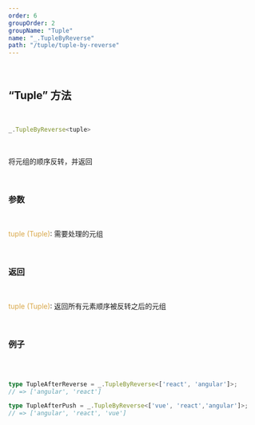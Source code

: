 ```yaml
---
order: 6
groupOrder: 2
groupName: "Tuple"
name: "_.TupleByReverse"
path: "/tuple/tuple-by-reverse"
---
```


<br/>

## “Tuple” 方法

<br/>

```typescript
_.TupleByReverse<tuple>
```

<br/>

将元组的顺序反转，并返回

<br/>

### 参数

<br/>

<font color="#d9a84a">tuple (Tuple)</font>: 需要处理的元组

<br/>

### 返回

<br/>

<font color="#d9a84a">tuple (Tuple)</font>: 返回所有元素顺序被反转之后的元组

<br/>

### 例子

<br/>

```typescript

type TupleAfterReverse = _.TupleByReverse<['react', 'angular']>;
// => ['angular', 'react']

type TupleAfterPush = _.TupleByReverse<['vue', 'react','angular']>;
// => ['angular', 'react', 'vue']
```
